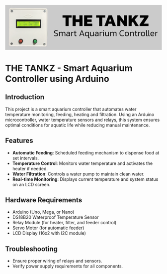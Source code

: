 ![Photo01](https://github.com/kysutrung/the_tankz/blob/main/medai/repo_cov2er.jpg)

# THE TANKZ - Smart Aquarium Controller using Arduino

## Introduction

This project is a smart aquarium controller that automates water temperature monitoring, feeding, heating and filtration. Using an Arduino microcontroller, water temperature sensors and relays, this system ensures optimal conditions for aquatic life while reducing manual maintenance.

## Features

- **Automatic Feeding**: Scheduled feeding mechanism to dispense food at set intervals.
- **Temperature Control**: Monitors water temperature and activates the heater if needed.
- **Water Filtration**: Controls a water pump to maintain clean water.
- **Real-time Monitoring**: Displays current temperature and system status on an LCD screen.

## Hardware Requirements

- Arduino (Uno, Mega, or Nano)
- DS18B20 Waterproof Temperature Sensor
- Relay Module (for heater, filter, and feeder control)
- Servo Motor (for automatic feeder)
- LCD Display (16x2 with I2C module)

## Troubleshooting

- Ensure proper wiring of relays and sensors.
- Verify power supply requirements for all components.